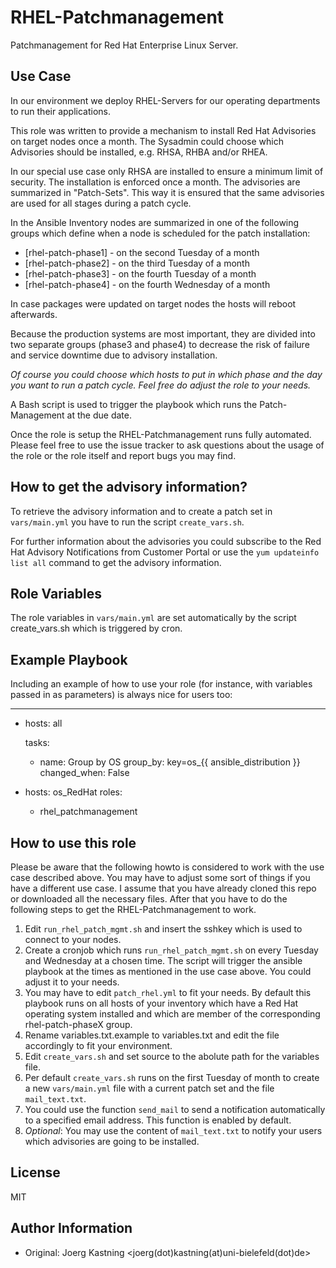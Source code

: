 RHEL-Patchmanagement
====================

Patchmanagement for Red Hat Enterprise Linux Server.

Use Case
--------

In our environment we deploy RHEL-Servers for our operating departments to run their applications.

This role was written to provide a mechanism to install Red Hat Advisories on target nodes once a month. The Sysadmin could choose which Advisories should be installed, e.g. RHSA, RHBA and/or RHEA.

In our special use case only RHSA are installed to ensure a minimum limit of security. The installation is enforced once a month. The advisories are summarized in "Patch-Sets". This way it is ensured that the same advisories are used for all stages during a patch cycle.

In the Ansible Inventory nodes are summarized in one of the following groups which define when a node is scheduled for the patch installation:

 * [rhel-patch-phase1] - on the second Tuesday of a month
 * [rhel-patch-phase2] - on the third Tuesday of a month
 * [rhel-patch-phase3] - on the fourth Tuesday of a month
 * [rhel-patch-phase4] - on the fourth Wednesday of a month

In case packages were updated on target nodes the hosts will reboot afterwards.

Because the production systems are most important, they are divided into two separate groups (phase3 and phase4) to decrease the risk of failure and service downtime due to advisory installation.

*Of course you could choose which hosts to put in which phase and the day you want to run a patch cycle. Feel free do adjust the role to your needs.*

A Bash script is used to trigger the playbook which runs the Patch-Management at the due date.

Once the role is setup the RHEL-Patchmanagement runs fully automated. Please feel free to use the issue tracker to ask questions about the usage of the role or the role itself and report bugs you may find.

How to get the advisory information?
------------------------------------

To retrieve the advisory information and to create a patch set in `vars/main.yml` you have to run the script `create_vars.sh`.

For further information about the advisories you could subscribe to the Red Hat Advisory Notifications from Customer Portal or use the `yum updateinfo list all` command to get the advisory information.

Role Variables
--------------

The role variables in `vars/main.yml` are set automatically by the script create_vars.sh which is triggered by cron.

Example Playbook
----------------

Including an example of how to use your role (for instance, with variables passed in as parameters) is always nice for users too:

---
- hosts: all

  tasks:
    - name: Group by OS
      group_by: key=os_{{ ansible_distribution }}
      changed_when: False

- hosts: os_RedHat
  roles:
    - rhel_patchmanagement

How to use this role
--------------------

Please be aware that the following howto is considered to work with the use case described above. You may have to adjust some sort of things if you have a different use case. I assume that you have already cloned this repo or downloaded all the necessary files. After that you have to do the following steps to get the RHEL-Patchmanagement to work.

 1. Edit `run_rhel_patch_mgmt.sh` and insert the sshkey which is used to connect to your nodes.
 1. Create a cronjob which runs `run_rhel_patch_mgmt.sh` on every Tuesday and Wednesday at a chosen time. The script will trigger the ansible playbook at the times as mentioned in the use case above. You could adjust it to your needs.
 1. You may have to edit `patch_rhel.yml` to fit your needs. By default this playbook runs on all hosts of your inventory which have a Red Hat operating system installed and which are member of the corresponding rhel-patch-phaseX group.
 1. Rename variables.txt.example to variables.txt and edit the file accordingly to fit your environment.
 1. Edit `create_vars.sh` and set source to the abolute path for the variables file.
 1. Per default `create_vars.sh` runs on the first Tuesday of month to create a new `vars/main.yml` file with a current patch set and the file `mail_text.txt`.
 1. You could use the function `send_mail` to send a notification automatically to a specified email address. This function is enabled by default.
 1. *Optional*: You may use the content of `mail_text.txt` to notify your users which advisories are going to be installed.

License
-------

MIT

Author Information
------------------

 * Original: Joerg Kastning <joerg(dot)kastning(at)uni-bielefeld(dot)de>
